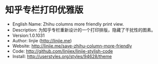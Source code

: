 # 知乎专栏打印优雅版 #

* English Name: Zhihu columns more friendly print view.
* Description: 为知乎专栏重新设计的一个打印排版，隐藏了干扰性的图素。
* Version:1.0.1031
* Author: linjie (http://linjie.me)
* Website: http://linjie.me/save-zhihu-column-more-friendly
* Code: http://github.com/linjiex/linjie-stylish-code
* Install: http://userstyles.org/styles/94628/theme